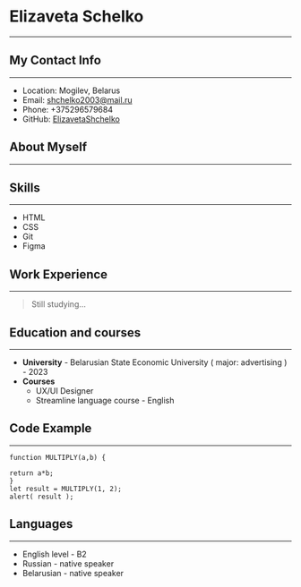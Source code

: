
# Elizaveta Schelko
---------------------------------

## My Contact Info
---------------------------------------
* Location: Mogilev, Belarus
* Email: shchelko2003@mail.ru
* Phone: +375296579684
* GitHub: [ElizavetaShchelko](https://github.com/ElizavetaShchelko)
## About Myself
--------------------------------------
## Skills
---------------------------------------
* HTML
* CSS
* Git
* Figma
## Work Experience
----------------------------------------
> Still studying...
## Education and courses
---------------------------------------
 * **University** - Belarusian State Economic University ( major: advertising ) - 2023
 * **Courses** 
    - UX/UI Designer
    - Streamline language course - English
   
  
## Code Example
----------------------------------------------------
    function MULTIPLY(a,b) {

    return a*b;
    }
    let result = MULTIPLY(1, 2);
    alert( result );


## Languages
----------------------------------------------------
* English level - B2
* Russian - native speaker
* Belarusian - native speaker



